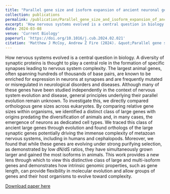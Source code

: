 ```yaml
---
title: "Parallel gene size and isoform expansion of ancient neuronal genes"
collection: publications
permalink: /publication/Parallel_gene_size_and_isoform_expansion_of_ancient_neuronal_genes_030824
excerpt: 'How nervous systems evolved is a central question in biology. A diversity of synaptic proteins is thought to play a central role in the formation of specific synapses leading to nervous system complexity. The largest animal genes, often spanning hundreds of thousands of base pairs, are known to be enriched for expression in neurons at synapses and are frequently mutated or misregulated in neurological disorders and diseases. Although many of these genes have been studied independently in the context of nervous system evolution and disease, general principles underlying their parallel evolution remain unknown. To investigate this, we directly compared orthologous gene sizes across eukaryotes. By comparing relative gene sizes within organisms, we identified a distinct class of large genes with origins predating the diversification of animals and, in many cases, the emergence of neurons as dedicated cell types. We traced this class of ancient large genes through evolution and found orthologs of the large synaptic genes potentially driving the immense complexity of metazoan nervous systems, including in humans and cephalopods. Moreover, we found that while these genes are evolving under strong purifying selection, as demonstrated by low dN/dS ratios, they have simultaneously grown larger and gained the most isoforms in animals. This work provides a new lens through which to view this distinctive class of large and multi-isoform genes and demonstrates how intrinsic genomic properties, such as gene length, can provide flexibility in molecular evolution and allow groups of genes and their host organisms to evolve toward complexity.'
date: 2024-03-08
venue: 'Current Biology'
paperurl: 'https://doi.org/10.1016/j.cub.2024.02.021'
citation: 'Matthew J McCoy, Andrew Z Fire (2024). &quot;Parallel gene size and isoform expansion of ancient neuronal genes.&quot; <i>Current Biology</i>'
---
```

How nervous systems evolved is a central question in biology. A diversity of synaptic proteins is thought to play a central role in the formation of specific synapses leading to nervous system complexity. The largest animal genes, often spanning hundreds of thousands of base pairs, are known to be enriched for expression in neurons at synapses and are frequently mutated or misregulated in neurological disorders and diseases. Although many of these genes have been studied independently in the context of nervous system evolution and disease, general principles underlying their parallel evolution remain unknown. To investigate this, we directly compared orthologous gene sizes across eukaryotes. By comparing relative gene sizes within organisms, we identified a distinct class of large genes with origins predating the diversification of animals and, in many cases, the emergence of neurons as dedicated cell types. We traced this class of ancient large genes through evolution and found orthologs of the large synaptic genes potentially driving the immense complexity of metazoan nervous systems, including in humans and cephalopods. Moreover, we found that while these genes are evolving under strong purifying selection, as demonstrated by low dN/dS ratios, they have simultaneously grown larger and gained the most isoforms in animals. This work provides a new lens through which to view this distinctive class of large and multi-isoform genes and demonstrates how intrinsic genomic properties, such as gene length, can provide flexibility in molecular evolution and allow groups of genes and their host organisms to evolve toward complexity.

[Download paper here]('https://github.com/mjmccoy/mjmccoy.github.io/blob/master/files/mccoy_current_biology_2024.pdf')
